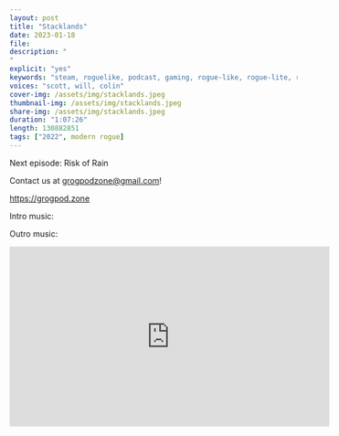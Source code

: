 ```yaml
---
layout: post
title: "Stacklands"
date: 2023-01-18
file: 
description: "
"
explicit: "yes" 
keywords: "steam, roguelike, podcast, gaming, rogue-like, rogue-lite, roguelite"
voices: "scott, will, colin"
cover-img: /assets/img/stacklands.jpeg
thumbnail-img: /assets/img/stacklands.jpeg
share-img: /assets/img/stacklands.jpeg
duration: "1:07:26"
length: 130882851
tags: ["2022", modern rogue]
---
```





Next episode: Risk of Rain

Contact us at grogpodzone@gmail.com!

https://grogpod.zone

Intro music: 

Outro music: 

<div class="embed-responsive embed-responsive-16by9">
<iframe width="560" height="315" src="https://www.youtube.com/embed/xxxxx" title="YouTube video player" frameborder="0" allow="accelerometer; autoplay; clipboard-write; encrypted-media; gyroscope; picture-in-picture" allowfullscreen></iframe>
</div>



